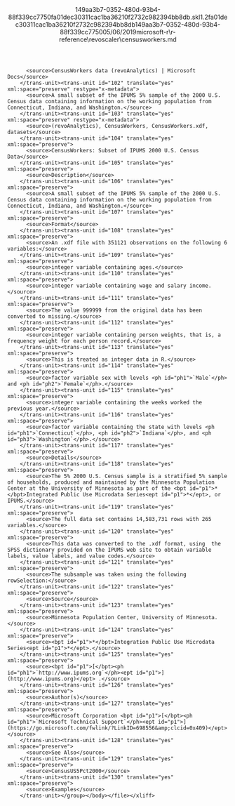 <?xml version="1.0"?><xliff version="1.2" xmlns="urn:oasis:names:tc:xliff:document:1.2" xmlns:xsi="http://www.w3.org/2001/XMLSchema-instance" xsi:schemaLocation="urn:oasis:names:tc:xliff:document:1.2 xliff-core-1.2-transitional.xsd"><file datatype="xml" original="censusworkers.md" source-language="en-US" target-language="en-US"><header><tool tool-id="mdxliff" tool-name="mdxliff" tool-version="1.0-1931010" tool-company="Microsoft" /><xliffext:skl_file_name xmlns:xliffext="urn:microsoft:content:schema:xliffextensions">149aa3b7-0352-480d-93b4-88f339cc7750fa01dec30311cac1ba36210f2732c982394bb8db.skl</xliffext:skl_file_name><xliffext:version xmlns:xliffext="urn:microsoft:content:schema:xliffextensions">1.2</xliffext:version><xliffext:ms.openlocfilehash xmlns:xliffext="urn:microsoft:content:schema:xliffextensions">fa01dec30311cac1ba36210f2732c982394bb8db</xliffext:ms.openlocfilehash><xliffext:ms.sourcegitcommit xmlns:xliffext="urn:microsoft:content:schema:xliffextensions">149aa3b7-0352-480d-93b4-88f339cc7750</xliffext:ms.sourcegitcommit><xliffext:ms.lasthandoff xmlns:xliffext="urn:microsoft:content:schema:xliffextensions">05/06/2019</xliffext:ms.lasthandoff><xliffext:ms.openlocfilepath xmlns:xliffext="urn:microsoft:content:schema:xliffextensions">microsoft-r\r-reference\revoscaler\censusworkers.md</xliffext:ms.openlocfilepath></header><body><group id="content" extype="content"><trans-unit id="101" translate="yes" xml:space="preserve" restype="x-metadata">
          <source>CensusWorkers data (revoAnalytics) | Microsoft Docs</source>
        </trans-unit><trans-unit id="102" translate="yes" xml:space="preserve" restype="x-metadata">
          <source>A small subset of the IPUMS 5% sample of the 2000 U.S. Census data containing information on the working population from Connecticut, Indiana, and Washington.</source>
        </trans-unit><trans-unit id="103" translate="yes" xml:space="preserve" restype="x-metadata">
          <source>(revoAnalytics), CensusWorkers, CensusWorkers.xdf, datasets</source>
        </trans-unit><trans-unit id="104" translate="yes" xml:space="preserve">
          <source>CensusWorkers: Subset of IPUMS 2000 U.S. Census Data</source>
        </trans-unit><trans-unit id="105" translate="yes" xml:space="preserve">
          <source>Description</source>
        </trans-unit><trans-unit id="106" translate="yes" xml:space="preserve">
          <source>A small subset of the IPUMS 5% sample of the 2000 U.S. Census data containing information on the working population from Connecticut, Indiana, and Washington.</source>
        </trans-unit><trans-unit id="107" translate="yes" xml:space="preserve">
          <source>Format</source>
        </trans-unit><trans-unit id="108" translate="yes" xml:space="preserve">
          <source>An .xdf file with 351121 observations on the following 6 variables:</source>
        </trans-unit><trans-unit id="109" translate="yes" xml:space="preserve">
          <source>integer variable containing ages.</source>
        </trans-unit><trans-unit id="110" translate="yes" xml:space="preserve">
          <source>integer variable containing wage and salary income.</source>
        </trans-unit><trans-unit id="111" translate="yes" xml:space="preserve">
          <source>The value 999999 from the original data has been converted to missing.</source>
        </trans-unit><trans-unit id="112" translate="yes" xml:space="preserve">
          <source>integer variable containing person weights, that is, a frequency weight for each person record.</source>
        </trans-unit><trans-unit id="113" translate="yes" xml:space="preserve">
          <source>This is treated as integer data in R.</source>
        </trans-unit><trans-unit id="114" translate="yes" xml:space="preserve">
          <source>factor variable sex with levels <ph id="ph1">`Male`</ph> and <ph id="ph2">`Female`</ph>.</source>
        </trans-unit><trans-unit id="115" translate="yes" xml:space="preserve">
          <source>integer variable containing the weeks worked the previous year.</source>
        </trans-unit><trans-unit id="116" translate="yes" xml:space="preserve">
          <source>factor variable containing the state with levels <ph id="ph1">`Connecticut`</ph>, <ph id="ph2">`Indiana`</ph>, and <ph id="ph3">`Washington`</ph>.</source>
        </trans-unit><trans-unit id="117" translate="yes" xml:space="preserve">
          <source>Details</source>
        </trans-unit><trans-unit id="118" translate="yes" xml:space="preserve">
          <source>The 5% 2000 U.S. Census sample is a stratified 5% sample of households, produced and maintained by the Minnesota Population Center at the University of Minnesota as part of the <bpt id="p1">*</bpt>Integrated Public Use Microdata Series<ept id="p1">*</ept>, or IPUMS.</source>
        </trans-unit><trans-unit id="119" translate="yes" xml:space="preserve">
          <source>The full data set contains 14,583,731 rows with 265 variables.</source>
        </trans-unit><trans-unit id="120" translate="yes" xml:space="preserve">
          <source>This data was converted to the .xdf format, using  the SPSS dictionary provided on the IPUMS web site to obtain variable labels, value labels, and value codes.</source>
        </trans-unit><trans-unit id="121" translate="yes" xml:space="preserve">
          <source>The subsample was taken using the following rowSelection:</source>
        </trans-unit><trans-unit id="122" translate="yes" xml:space="preserve">
          <source>Source</source>
        </trans-unit><trans-unit id="123" translate="yes" xml:space="preserve">
          <source>Minnesota Population Center, University of Minnesota.</source>
        </trans-unit><trans-unit id="124" translate="yes" xml:space="preserve">
          <source><bpt id="p1">*</bpt>Integration Public Use Microdata Series<ept id="p1">*</ept>.</source>
        </trans-unit><trans-unit id="125" translate="yes" xml:space="preserve">
          <source><bpt id="p1">[</bpt><ph id="ph1">`http://www.ipums.org`</ph><ept id="p1">](http://www.ipums.org)</ept> .</source>
        </trans-unit><trans-unit id="126" translate="yes" xml:space="preserve">
          <source>Author(s)</source>
        </trans-unit><trans-unit id="127" translate="yes" xml:space="preserve">
          <source>Microsoft Corporation <bpt id="p1">[</bpt><ph id="ph1">`Microsoft Technical Support`</ph><ept id="p1">](https://go.microsoft.com/fwlink/?LinkID=698556&amp;clcid=0x409)</ept></source>
        </trans-unit><trans-unit id="128" translate="yes" xml:space="preserve">
          <source>See Also</source>
        </trans-unit><trans-unit id="129" translate="yes" xml:space="preserve">
          <source>CensusUS5Pct2000</source>
        </trans-unit><trans-unit id="130" translate="yes" xml:space="preserve">
          <source>Examples</source>
        </trans-unit></group></body></file></xliff>